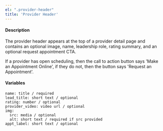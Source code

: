 ```yaml
---
el: ".provider-header"
title: 'Provider Header'
---
```

#### Description
The provider header appears at the top of a provider detail page and contains an optional image, name, leadership role, rating summary, and an optional request appointment CTA.

If a provider has open scheduling, then the call to action button says 'Make an Appointment Online', if they do not, then the button says 'Request an Appointment'.

#### Variables
~~~
name: title / required
lead_title: short text / optional
rating: number / optional
provider_video: video url / optional
img:
  src: media / optional
  alt: short text / required if src provided
appt_label: short text / optional
~~~
